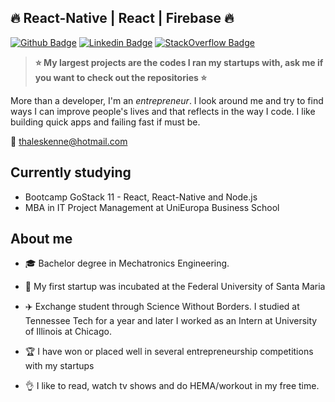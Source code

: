 ## :fire: React-Native | React | Firebase :fire:

[![Github Badge](https://img.shields.io/badge/-Github-000?style=flat-square&logo=Github&logoColor=white&link=https://github.com/gerjunior)](https://github.com/sirkadogan) [![Linkedin Badge](https://img.shields.io/badge/-LinkedIn-blue?style=flat-square&logo=Linkedin&logoColor=white&link=https://www.linkedin.com/in/thaleskenne/)](https://www.linkedin.com/in/thaleskenne/) [![StackOverflow Badge](https://img.shields.io/stackexchange/stackoverflow/r/8754782?style=flat-square)](https://stackoverflow.com/users/8754782/thales-kenne)

> **:star: My largest projects are the codes I ran my startups with, ask me if you want to check out the repositories :star:**

More than a developer, I'm an _entrepreneur_. I look around me and try to find ways I can improve people's lives and that reflects in the way I code. I like building quick apps and failing fast if must be.

:email: thaleskenne@hotmail.com </br>

## Currently studying

- Bootcamp GoStack 11 - React, React-Native and Node.js
- MBA in IT Project Management at UniEuropa Business School

## About me

- :mortar_board: Bachelor degree in Mechatronics Engineering. </br>

- :rocket: My first startup was incubated at the Federal University of Santa Maria </br>

- :airplane: Exchange student through Science Without Borders. I studied at Tennessee Tech for a year and later I worked as an Intern at University of Illinois at Chicago. </br>

- :trophy: I have won or placed well in several entrepreneurship competitions with my startups </br>

- :ok_hand: I like to read, watch tv shows and do HEMA/workout in my free time. </br>
